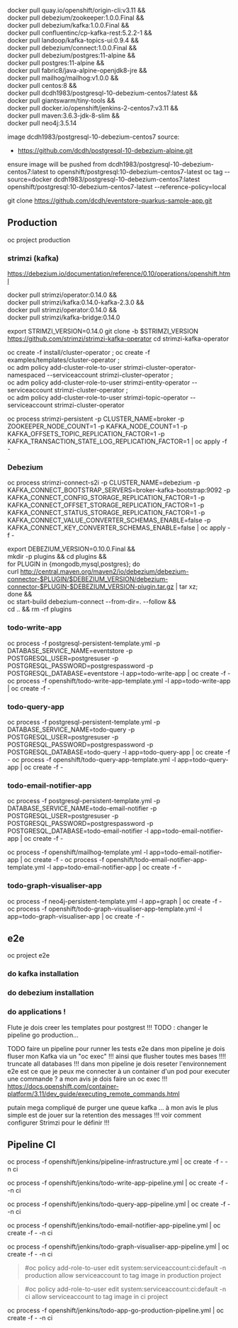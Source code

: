 docker pull quay.io/openshift/origin-cli:v3.11 && \
    docker pull debezium/zookeeper:1.0.0.Final && \
    docker pull debezium/kafka:1.0.0.Final && \
    docker pull confluentinc/cp-kafka-rest:5.2.2-1 && \
    docker pull landoop/kafka-topics-ui:0.9.4 && \
    docker pull debezium/connect:1.0.0.Final && \
    docker pull debezium/postgres:11-alpine && \
    docker pull postgres:11-alpine && \
    docker pull fabric8/java-alpine-openjdk8-jre && \
    docker pull mailhog/mailhog:v1.0.0 && \
    docker pull centos:8 && \
    docker pull dcdh1983/postgresql-10-debezium-centos7:latest && \
    docker pull giantswarm/tiny-tools && \
    docker pull docker.io/openshift/jenkins-2-centos7:v3.11 && \
    docker pull maven:3.6.3-jdk-8-slim && \
    docker pull neo4j:3.5.14

image dcdh1983/postgresql-10-debezium-centos7 source:
- https://github.com/dcdh/postgresql-10-debezium-alpine.git

ensure image will be pushed from dcdh1983/postgresql-10-debezium-centos7:latest to openshift/postgresql:10-debezium-centos7-latest
oc tag --source=docker dcdh1983/postgresql-10-debezium-centos7:latest openshift/postgresql:10-debezium-centos7-latest --reference-policy=local

git clone https://github.com/dcdh/eventstore-quarkus-sample-app.git

## Production

oc project production

### strimzi (kafka)

https://debezium.io/documentation/reference/0.10/operations/openshift.html

docker pull strimzi/operator:0.14.0 && \
    docker pull strimzi/kafka:0.14.0-kafka-2.3.0 && \
    docker pull strimzi/operator:0.14.0 && \
    docker pull strimzi/kafka-bridge:0.14.0

export STRIMZI_VERSION=0.14.0
git clone -b $STRIMZI_VERSION https://github.com/strimzi/strimzi-kafka-operator
cd strimzi-kafka-operator

oc create -f install/cluster-operator ; oc create -f examples/templates/cluster-operator ; \
    oc adm policy add-cluster-role-to-user strimzi-cluster-operator-namespaced --serviceaccount strimzi-cluster-operator ; \
    oc adm policy add-cluster-role-to-user strimzi-entity-operator --serviceaccount strimzi-cluster-operator ; \
    oc adm policy add-cluster-role-to-user strimzi-topic-operator --serviceaccount strimzi-cluster-operator

oc process strimzi-persistent -p CLUSTER_NAME=broker -p ZOOKEEPER_NODE_COUNT=1 -p KAFKA_NODE_COUNT=1 -p KAFKA_OFFSETS_TOPIC_REPLICATION_FACTOR=1 -p KAFKA_TRANSACTION_STATE_LOG_REPLICATION_FACTOR=1 | oc apply -f -

### Debezium

oc process strimzi-connect-s2i -p CLUSTER_NAME=debezium -p KAFKA_CONNECT_BOOTSTRAP_SERVERS=broker-kafka-bootstrap:9092 -p KAFKA_CONNECT_CONFIG_STORAGE_REPLICATION_FACTOR=1 -p KAFKA_CONNECT_OFFSET_STORAGE_REPLICATION_FACTOR=1 -p KAFKA_CONNECT_STATUS_STORAGE_REPLICATION_FACTOR=1 -p KAFKA_CONNECT_VALUE_CONVERTER_SCHEMAS_ENABLE=false -p KAFKA_CONNECT_KEY_CONVERTER_SCHEMAS_ENABLE=false | oc apply -f -

export DEBEZIUM_VERSION=0.10.0.Final && \
mkdir -p plugins && cd plugins && \
for PLUGIN in {mongodb,mysql,postgres}; do \
    curl http://central.maven.org/maven2/io/debezium/debezium-connector-$PLUGIN/$DEBEZIUM_VERSION/debezium-connector-$PLUGIN-$DEBEZIUM_VERSION-plugin.tar.gz | tar xz; \
done && \
oc start-build debezium-connect --from-dir=. --follow && \
cd .. && rm -rf plugins

### todo-write-app

oc process -f postgresql-persistent-template.yml -p DATABASE_SERVICE_NAME=eventstore -p POSTGRESQL_USER=postgresuser -p POSTGRESQL_PASSWORD=postgrespassword -p POSTGRESQL_DATABASE=eventstore -l app=todo-write-app | oc create -f -
oc process -f openshift/todo-write-app-template.yml -l app=todo-write-app | oc create -f -

### todo-query-app

oc process -f postgresql-persistent-template.yml -p DATABASE_SERVICE_NAME=todo-query -p POSTGRESQL_USER=postgresuser -p POSTGRESQL_PASSWORD=postgrespassword -p POSTGRESQL_DATABASE=todo-query -l app=todo-query-app | oc create -f -
oc process -f openshift/todo-query-app-template.yml -l app=todo-query-app | oc create -f -

### todo-email-notifier-app

oc process -f postgresql-persistent-template.yml -p DATABASE_SERVICE_NAME=todo-email-notifier -p POSTGRESQL_USER=postgresuser -p POSTGRESQL_PASSWORD=postgrespassword -p POSTGRESQL_DATABASE=todo-email-notifier -l app=todo-email-notifier-app | oc create -f -

oc process -f openshift/mailhog-template.yml -l app=todo-email-notifier-app | oc create -f -
oc process -f openshift/todo-email-notifier-app-template.yml -l app=todo-email-notifier-app | oc create -f -

### todo-graph-visualiser-app

oc process -f neo4j-persistent-template.yml -l app=graph | oc create -f -
oc process -f openshift/todo-graph-visualiser-app-template.yml -l app=todo-graph-visualiser-app | oc create -f -

## e2e

oc project e2e

### do kafka installation

### do debezium installation

### do applications !
Flute je dois creer les templates pour postgrest !!!
TODO : changer le pipeline go production...

TODO faire un pipeline pour runner les tests e2e
dans mon pipeline je dois fluser mon Kafka via un "oc exec" !!! ainsi que flusher toutes mes bases !!!! truncate all databases !!!
dans mon pipeline je dois reseter l'environnement e2e
est ce que je peux me connecter à un container d'un pod pour executer une commande ? a mon avis je dois faire un oc exec !!!
https://docs.openshift.com/container-platform/3.11/dev_guide/executing_remote_commands.html

putain mega compliqué de purger une queue kafka ... à mon avis le plus simple est de jouer sur la retention des messages !!!
voir comment configurer Strimzi pour le définir !!!


## Pipeline CI

oc process -f openshift/jenkins/pipeline-infrastructure.yml | oc create -f - -n ci

oc process -f openshift/jenkins/todo-write-app-pipeline.yml | oc create -f - -n ci

oc process -f openshift/jenkins/todo-query-app-pipeline.yml | oc create -f - -n ci

oc process -f openshift/jenkins/todo-email-notifier-app-pipeline.yml | oc create -f - -n ci

oc process -f openshift/jenkins/todo-graph-visualiser-app-pipeline.yml | oc create -f - -n ci

> #oc policy add-role-to-user edit system:serviceaccount:ci:default -n production
> allow serviceaccount to tag image in production project

> #oc policy add-role-to-user edit system:serviceaccount:ci:default -n ci
> allow serviceaccount to tag image in ci project

oc process -f openshift/jenkins/todo-app-go-production-pipeline.yml | oc create -f - -n ci
